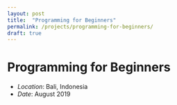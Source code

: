 ```yaml
---
layout: post
title:  "Programming for Beginners"
permalink: /projects/programming-for-beginners/
draft: true
---
```


# Programming for Beginners

- *Location*: Bali, Indonesia
- *Date*: August 2019


